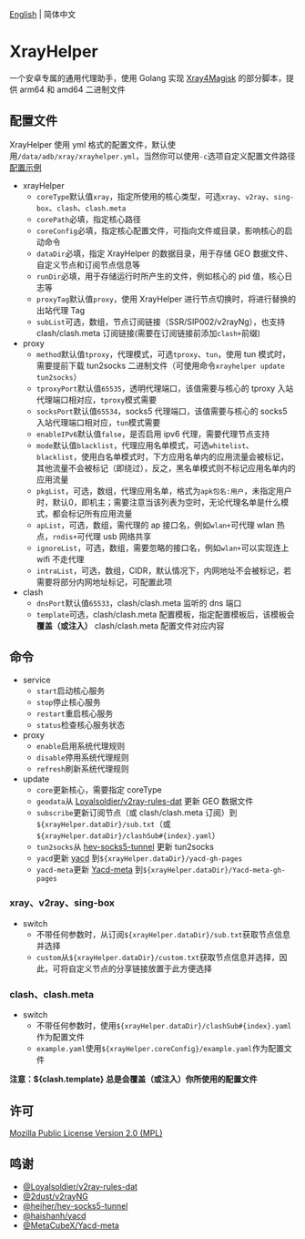 [English](README.md) | 简体中文

# XrayHelper
一个安卓专属的通用代理助手，使用 Golang 实现 [Xray4Magisk](https://github.com/Asterisk4Magisk/Xray4Magisk) 的部分脚本，提供 arm64 和 amd64 二进制文件

## 配置文件
XrayHelper 使用 yml 格式的配置文件，默认使用`/data/adb/xray/xrayhelper.yml`，当然你可以使用`-c`选项自定义配置文件路径  
[配置示例](config.yml)
- xrayHelper
    - `coreType`默认值`xray`，指定所使用的核心类型，可选`xray`、`v2ray`、`sing-box`、`clash`、`clash.meta`
    - `corePath`必填，指定核心路径
    - `coreConfig`必填，指定核心配置文件，可指向文件或目录，影响核心的启动命令
    - `dataDir`必填，指定 XrayHelper 的数据目录，用于存储 GEO 数据文件、自定义节点和订阅节点信息等
    - `runDir`必填，用于存储运行时所产生的文件，例如核心的 pid 值，核心日志等
    - `proxyTag`默认值`proxy`，使用 XrayHelper 进行节点切换时，将进行替换的出站代理 Tag
    - `subList`可选，数组，节点订阅链接（SSR/SIP002/v2rayNg），也支持 clash/clash.meta 订阅链接(需要在订阅链接前添加`clash+`前缀)
- proxy
    - `method`默认值`tproxy`，代理模式，可选`tproxy`、`tun`，使用 tun 模式时，需要提前下载 tun2socks 二进制文件（可使用命令`xrayhelper update tun2socks`）
    - `tproxyPort`默认值`65535`，透明代理端口，该值需要与核心的 tproxy 入站代理端口相对应，`tproxy`模式需要
    - `socksPort`默认值`65534`，socks5 代理端口，该值需要与核心的 socks5 入站代理端口相对应，`tun`模式需要
    - `enableIPv6`默认值`false`，是否启用 ipv6 代理，需要代理节点支持
    - `mode`默认值`blacklist`，代理应用名单模式，可选`whitelist`、`blacklist`，使用白名单模式时，下方应用名单内的应用流量会被标记，其他流量不会被标记（即绕过），反之，黑名单模式则不标记应用名单内的应用流量
    - `pkgList`，可选，数组，代理应用名单，格式为`apk包名:用户`，未指定用户时，默认0，即机主；需要注意当该列表为空时，无论代理名单是什么模式，都会标记所有应用流量
    - `apList`，可选，数组，需代理的 ap 接口名，例如`wlan+`可代理 wlan 热点，`rndis+`可代理 usb 网络共享
    - `ignoreList`，可选，数组，需要忽略的接口名，例如`wlan+`可以实现连上 wifi 不走代理
    - `intraList`，可选，数组，CIDR，默认情况下，内网地址不会被标记，若需要将部分内网地址标记，可配置此项
- clash
    - `dnsPort`默认值`65533`，clash/clash.meta 监听的 dns 端口
    - `template`可选，clash/clash.meta 配置模板，指定配置模板后，该模板会**覆盖（或注入）** clash/clash.meta 配置文件对应内容

## 命令
- service
    - `start`启动核心服务
    - `stop`停止核心服务
    - `restart`重启核心服务
    - `status`检查核心服务状态
- proxy
    - `enable`启用系统代理规则
    - `disable`停用系统代理规则
    - `refresh`刷新系统代理规则
- update
    - `core`更新核心，需要指定 coreType
    - `geodata`从 [Loyalsoldier/v2ray-rules-dat](https://github.com/Loyalsoldier/v2ray-rules-dat) 更新 GEO 数据文件
    - `subscribe`更新订阅节点（或 clash/clash.meta 订阅）到`${xrayHelper.dataDir}/sub.txt`（或`${xrayHelper.dataDir}/clashSub#{index}.yaml`）
    - `tun2socks`从 [hev-socks5-tunnel](https://github.com/heiher/hev-socks5-tunnel) 更新 tun2socks
    - `yacd`更新 [yacd](https://github.com/haishanh/yacd) 到`${xrayHelper.dataDir}/yacd-gh-pages`
    - `yacd-meta`更新 [Yacd-meta](https://github.com/MetaCubeX/Yacd-meta) 到`${xrayHelper.dataDir}/Yacd-meta-gh-pages`
### xray、v2ray、sing-box
- switch
    - 不带任何参数时，从订阅`${xrayHelper.dataDir}/sub.txt`获取节点信息并选择
    - `custom`从`${xrayHelper.dataDir}/custom.txt`获取节点信息并选择，因此，可将自定义节点的分享链接放置于此方便选择
### clash、clash.meta
- switch
  - 不带任何参数时，使用`${xrayHelper.dataDir}/clashSub#{index}.yaml`作为配置文件
  - `example.yaml`使用`${xrayHelper.coreConfig}/example.yaml`作为配置文件

**注意：${clash.template} 总是会覆盖（或注入）你所使用的配置文件**

## 许可
[Mozilla Public License Version 2.0 (MPL)](https://raw.githubusercontent.com/Asterisk4Magisk/XrayHelper/master/LICENSE)

## 鸣谢
- [@Loyalsoldier/v2ray-rules-dat](https://github.com/Loyalsoldier/v2ray-rules-dat)
- [@2dust/v2rayNG](https://github.com/2dust/v2rayNG)
- [@heiher/hev-socks5-tunnel](https://github.com/heiher/hev-socks5-tunnel)
- [@haishanh/yacd](https://github.com/haishanh/yacd)
- [@MetaCubeX/Yacd-meta](https://github.com/MetaCubeX/Yacd-meta)
